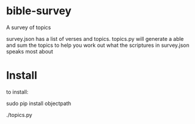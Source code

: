 # bible-survey
A survey of topics

survey.json has a list of verses and topics. topics.py will generate a able and sum the topics to help you work out what the scriptures in survey.json speaks most about


# Install
to install: 

  sudo pip install objectpath
  
 ./topics.py
 
